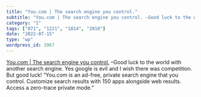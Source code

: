 ```yaml
---
title: "You.com | The search engine you control."
subtitle: "You.com | The search engine you control. –Good luck to the world with another ..."
category: "1"
tags: ["871", "1221", "1814", "2010"]
date: "2022-07-15"
type: "wp"
wordpress_id: 3967
---
```

[ You.com | The search engine you control.]( https://you.com/) –Good luck to the world with another search engine. Yes google is evil and I wish there was competition. But good luck! “You.com is an ad-free, private search engine that you control. Customize search results with 150 apps alongside web results. Access a zero-trace private mode.”